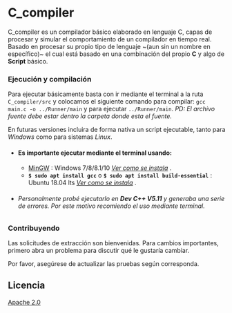 # C_compiler

C_compiler es un compilador básico elaborado en lenguaje C, capas de procesar y simular el comportamiento de un compilador en tiempo real.
Basado en procesar su propio tipo de lenguaje ~(aun sin un nombre en específico)~ el cual está basado en una combinación del propio **C** y algo de **Script** básico.

### Ejecución y compilación 
Para ejecutar básicamente basta con ir mediante el terminal a la ruta `C_compiler/src` y colocamos el siguiente comando para compilar:
`gcc main.c -o ../Runner/main` y para ejecutar `../Runner/main`. _PD: El archivo fuente debe estar dentro la carpeta donde esta el fuente._ 

En futuras versiones incluira de forma nativa un script ejecutable, tanto para _Windows_ como para sistemas _Linux_.
- #### Es importante ejecutar mediante el terminal usando:
  - [MinGW](http://www.mingw.org/) : Windows 7/8/8.1/10  [_Ver como se instala_](https://www.technodyan.com/instalar-gcc-windows/)  .
  - **`$ sudo apt install gcc`** o **`$ sudo apt install build-essential`** :  Ubuntu 18.04 lts  [_Ver como se instala_](https://linuxconfig.org/how-to-install-gcc-the-c-compiler-on-ubuntu-18-04-bionic-beaver-linux)  .
- ###### Personalmente probé ejecutarlo en **_Dev C++ V5.11_** y generaba una serie de errores. Por este motivo recomiendo el uso mediante terminal.

### Contribuyendo
Las solicitudes de extracción son bienvenidas. Para cambios importantes, primero abra un problema para discutir qué le gustaría cambiar.

Por favor, asegúrese de actualizar las pruebas según corresponda.

## Licencia
[Apache 2.0](https://choosealicense.com/licenses/apache-2.0/)
